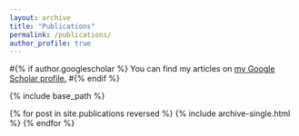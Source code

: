 ```yaml
---
layout: archive
title: "Publications"
permalink: /publications/
author_profile: true
---
```


#{% if author.googlescholar %}
  You can find my articles on <u><a href="{{https://scholar.google.com/citations?user=5Bk9qNYAAAAJ&hl=en}}">my Google Scholar profile</a>.</u>
#{% endif %}

{% include base_path %}

{% for post in site.publications reversed %}
  {% include archive-single.html %}
{% endfor %}
